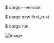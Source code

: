 $ cargo --version

$ cargo new first_rust

$ cargo run

![image](https://github.com/user-attachments/assets/27ab8c36-c36c-4176-8b08-677f7c88889b)
